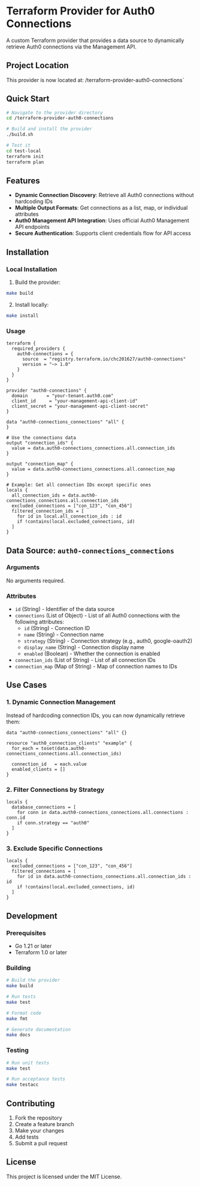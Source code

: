 # Terraform Provider for Auth0 Connections

A custom Terraform provider that provides a data source to dynamically retrieve Auth0 connections via the Management API.

## Project Location

This provider is now located at: /terraform-provider-auth0-connections`

## Quick Start

```bash
# Navigate to the provider directory
cd /terraform-provider-auth0-connections

# Build and install the provider
./build.sh

# Test it
cd test-local
terraform init
terraform plan
```

## Features

- **Dynamic Connection Discovery**: Retrieve all Auth0 connections without hardcoding IDs
- **Multiple Output Formats**: Get connections as a list, map, or individual attributes
- **Auth0 Management API Integration**: Uses official Auth0 Management API endpoints
- **Secure Authentication**: Supports client credentials flow for API access

## Installation

### Local Installation

1. Build the provider:
```bash
make build
```

2. Install locally:
```bash
make install
```

### Usage

```hcl
terraform {
  required_providers {
    auth0-connections = {
      source  = "registry.terraform.io/chc201627/auth0-connections"
      version = "~> 1.0"
    }
  }
}

provider "auth0-connections" {
  domain       = "your-tenant.auth0.com"
  client_id     = "your-management-api-client-id"
  client_secret = "your-management-api-client-secret"
}

data "auth0-connections_connections" "all" {
}

# Use the connections data
output "connection_ids" {
  value = data.auth0-connections_connections.all.connection_ids
}

output "connection_map" {
  value = data.auth0-connections_connections.all.connection_map
}

# Example: Get all connection IDs except specific ones
locals {
  all_connection_ids = data.auth0-connections_connections.all.connection_ids
  excluded_connections = ["con_123", "con_456"]
  filtered_connection_ids = [
    for id in local.all_connection_ids : id
    if !contains(local.excluded_connections, id)
  ]
}
```

## Data Source: `auth0-connections_connections`

### Arguments

No arguments required.

### Attributes

- `id` (String) - Identifier of the data source
- `connections` (List of Object) - List of all Auth0 connections with the following attributes:
  - `id` (String) - Connection ID
  - `name` (String) - Connection name
  - `strategy` (String) - Connection strategy (e.g., auth0, google-oauth2)
  - `display_name` (String) - Connection display name
  - `enabled` (Boolean) - Whether the connection is enabled
- `connection_ids` (List of String) - List of all connection IDs
- `connection_map` (Map of String) - Map of connection names to IDs

## Use Cases

### 1. Dynamic Connection Management

Instead of hardcoding connection IDs, you can now dynamically retrieve them:

```hcl
data "auth0-connections_connections" "all" {}

resource "auth0_connection_clients" "example" {
  for_each = toset(data.auth0-connections_connections.all.connection_ids)
  
  connection_id   = each.value
  enabled_clients = []
}
```

### 2. Filter Connections by Strategy

```hcl
locals {
  database_connections = [
    for conn in data.auth0-connections_connections.all.connections : conn.id
    if conn.strategy == "auth0"
  ]
}
```

### 3. Exclude Specific Connections

```hcl
locals {
  excluded_connections = ["con_123", "con_456"]
  filtered_connections = [
    for id in data.auth0-connections_connections.all.connection_ids : id
    if !contains(local.excluded_connections, id)
  ]
}
```

## Development

### Prerequisites

- Go 1.21 or later
- Terraform 1.0 or later

### Building

```bash
# Build the provider
make build

# Run tests
make test

# Format code
make fmt

# Generate documentation
make docs
```

### Testing

```bash
# Run unit tests
make test

# Run acceptance tests
make testacc
```

## Contributing

1. Fork the repository
2. Create a feature branch
3. Make your changes
4. Add tests
5. Submit a pull request

## License

This project is licensed under the MIT License.
